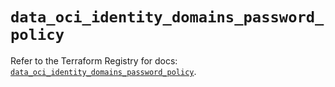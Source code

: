 # `data_oci_identity_domains_password_policy`

Refer to the Terraform Registry for docs: [`data_oci_identity_domains_password_policy`](https://registry.terraform.io/providers/hashicorp/oci/7.19.0/docs/data-sources/identity_domains_password_policy).
